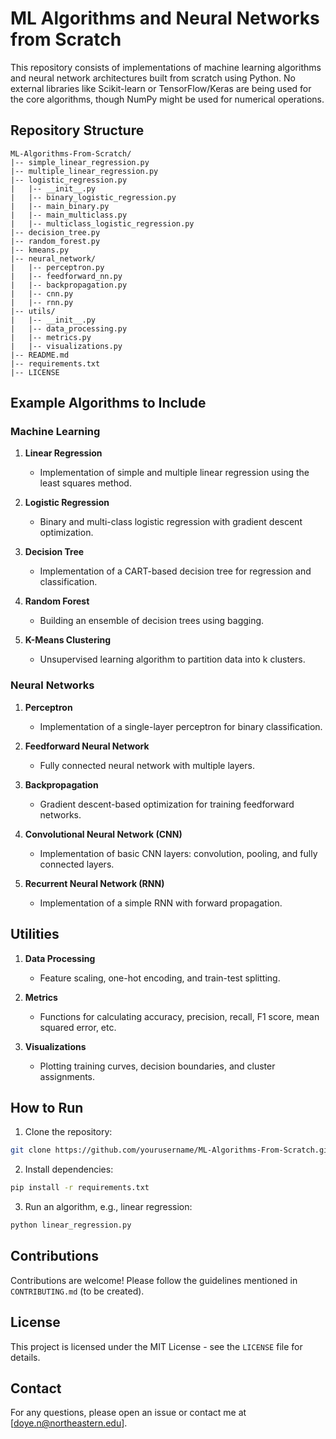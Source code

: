 # ML Algorithms and Neural Networks from Scratch

This repository consists of implementations of machine learning algorithms and neural network architectures built from scratch using Python. No external libraries like Scikit-learn or TensorFlow/Keras are being used for the core algorithms, though NumPy might be used for numerical operations.

## Repository Structure

```
ML-Algorithms-From-Scratch/
|-- simple_linear_regression.py
|-- multiple_linear_regression.py
|-- logistic_regression.py
|   |-- __init__.py
|   |-- binary_logistic_regression.py
|   |-- main_binary.py
|   |-- main_multiclass.py
|   |-- multiclass_logistic_regression.py
|-- decision_tree.py
|-- random_forest.py
|-- kmeans.py
|-- neural_network/
|   |-- perceptron.py
|   |-- feedforward_nn.py
|   |-- backpropagation.py
|   |-- cnn.py
|   |-- rnn.py
|-- utils/
|   |-- __init__.py
|   |-- data_processing.py
|   |-- metrics.py
|   |-- visualizations.py
|-- README.md
|-- requirements.txt
|-- LICENSE
```

## Example Algorithms to Include

### Machine Learning

1. **Linear Regression**

   - Implementation of simple and multiple linear regression using the least squares method.

2. **Logistic Regression**

   - Binary and multi-class logistic regression with gradient descent optimization.

3. **Decision Tree**

   - Implementation of a CART-based decision tree for regression and classification.

4. **Random Forest**

   - Building an ensemble of decision trees using bagging.

5. **K-Means Clustering**
   - Unsupervised learning algorithm to partition data into k clusters.

### Neural Networks

1. **Perceptron**

   - Implementation of a single-layer perceptron for binary classification.

2. **Feedforward Neural Network**

   - Fully connected neural network with multiple layers.

3. **Backpropagation**

   - Gradient descent-based optimization for training feedforward networks.

4. **Convolutional Neural Network (CNN)**

   - Implementation of basic CNN layers: convolution, pooling, and fully connected layers.

5. **Recurrent Neural Network (RNN)**
   - Implementation of a simple RNN with forward propagation.

## Utilities

1. **Data Processing**

   - Feature scaling, one-hot encoding, and train-test splitting.

2. **Metrics**

   - Functions for calculating accuracy, precision, recall, F1 score, mean squared error, etc.

3. **Visualizations**
   - Plotting training curves, decision boundaries, and cluster assignments.

## How to Run

1. Clone the repository:

```bash
git clone https://github.com/yourusername/ML-Algorithms-From-Scratch.git
```

2. Install dependencies:

```bash
pip install -r requirements.txt
```

3. Run an algorithm, e.g., linear regression:

```bash
python linear_regression.py
```

## Contributions

Contributions are welcome! Please follow the guidelines mentioned in `CONTRIBUTING.md` (to be created).

## License

This project is licensed under the MIT License - see the `LICENSE` file for details.

## Contact

For any questions, please open an issue or contact me at [doye.n@northeastern.edu].
